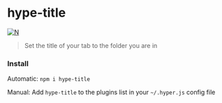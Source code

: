 # hype-title

[![N](https://img.shields.io/badge/%F0%9F%91%8D%F0%9F%8F%BE-NetOperatorWibby/hype--title-07d0eb.svg?style=flat-square)](https://git.inc.sh/NetOperatorWibby/hype-title)

> Set the title of your tab to the folder you are in



### Install

Automatic: `npm i hype-title`

Manual: Add `hype-title` to the plugins list in your `~/.hyper.js` config file
